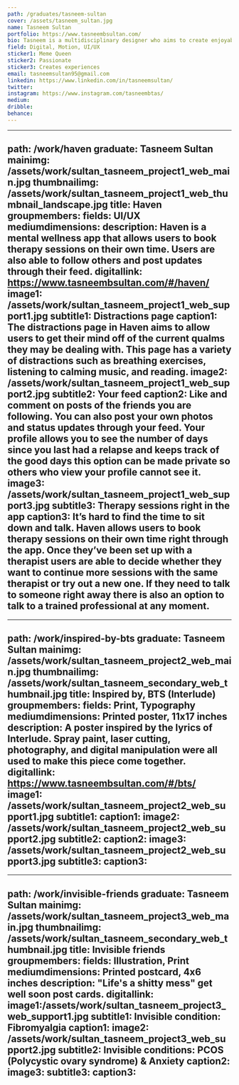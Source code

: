 ```yaml
---
path: /graduates/tasneem-sultan
cover: /assets/tasneem_sultan.jpg
name: Tasneem Sultan
portfolio: https://www.tasneembsultan.com/
bio: Tasneem is a multidisciplinary designer who aims to create enjoyable experiences through her work. She gathers inspiration from everyday experiences and inconveniences which she then aims to bring awareness to through participation and engagement. Tasneem is always trying to explore new ways of design thinking and problem solving. Her favorite way to approach a project is by determining the problem at hand and who is the solution being created for? User personas are often something she looks forward to in any project as this is where she truly gets to know the audience she is designing for. Tasneem is passionate about UI design, Graphic design, motion, and using her designs to bring awareness. When not designing you can catch her sending a spam of memes to her friends DMS and catching up on the latest BTS Run episodes. P.S. If you have any dank memes send them my way to @tasneembtas.
field: Digital, Motion, UI/UX
sticker1: Meme Queen 
sticker2: Passionate
sticker3: Creates experiences 
email: tasneemsultan95@gmail.com
linkedin: https://www.linkedin.com/in/tasneemsultan/
twitter:
instagram: https://www.instagram.com/tasneembtas/
medium:
dribble:
behance:
---
```


---
path: /work/haven
graduate: Tasneem Sultan
mainimg: /assets/work/sultan_tasneem_project1_web_main.jpg
thumbnailimg: /assets/work/sultan_tasneem_project1_web_thumbnail_landscape.jpg
title: Haven
groupmembers:
fields: UI/UX
mediumdimensions:
description: Haven is a mental wellness app that allows users to book therapy sessions on their own time. Users are also able to follow others and post updates through their feed.
digitallink: https://www.tasneembsultan.com/#/haven/
image1: /assets/work/sultan_tasneem_project1_web_support1.jpg
subtitle1: Distractions page 
caption1: The distractions page in Haven aims to allow users to get their mind off of the current qualms they may be dealing with. This page has a variety of distractions such as breathing exercises, listening to calming music, and reading.
image2: /assets/work/sultan_tasneem_project1_web_support2.jpg
subtitle2: Your feed
caption2: Like and comment on posts of the friends you are following. You can also post your own photos and status updates through your feed. Your profile allows you to see the number of days since you last had a relapse and keeps track of the good days this option can be made private so others who view your profile cannot see it.
image3: /assets/work/sultan_tasneem_project1_web_support3.jpg
subtitle3: Therapy sessions right in the app 
caption3: It’s hard to find the time to sit down and talk. Haven allows users to book therapy sessions on their own time right through the app. Once they’ve been set up with a therapist users are able to decide whether they want to continue more sessions with the same therapist or try out a new one. If they need to talk to someone right away there is also an option to talk to a trained professional at any moment.
---

---
path: /work/inspired-by-bts
graduate: Tasneem Sultan
mainimg: /assets/work/sultan_tasneem_project2_web_main.jpg
thumbnailimg: /assets/work/sultan_tasneem_secondary_web_thumbnail.jpg
title: Inspired by, BTS (Interlude)
groupmembers:
fields: Print, Typography
mediumdimensions: Printed poster, 11x17 inches
description: A poster inspired by the lyrics of Interlude. Spray paint, laser cutting, photography, and digital manipulation were all used to make this piece come together.
digitallink: https://www.tasneembsultan.com/#/bts/
image1: /assets/work/sultan_tasneem_project2_web_support1.jpg
subtitle1:
caption1:
image2: /assets/work/sultan_tasneem_project2_web_support2.jpg
subtitle2:
caption2:
image3: /assets/work/sultan_tasneem_project2_web_support3.jpg
subtitle3:
caption3:
---

---
path: /work/invisible-friends
graduate: Tasneem Sultan
mainimg: /assets/work/sultan_tasneem_project3_web_main.jpg
thumbnailimg: /assets/work/sultan_tasneem_secondary_web_thumbnail.jpg
title: Invisible friends
groupmembers:
fields: Illustration, Print
mediumdimensions: Printed postcard, 4x6 inches
description: "Life's a shitty mess" get well soon post cards. 
digitallink:
image1:/assets/work/sultan_tasneem_project3_web_support1.jpg
subtitle1: Invisible condition: Fibromyalgia 
caption1:
image2: /assets/work/sultan_tasneem_project3_web_support2.jpg
subtitle2: Invisible conditions: PCOS (Polycystic ovary syndrome) & Anxiety
caption2:
image3:
subtitle3:
caption3:
---
